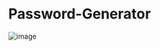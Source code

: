 # Password-Generator

![image](https://github.com/user-attachments/assets/8c514627-d24c-4b10-9c51-b026da8fb40d)
